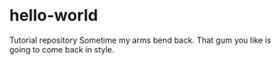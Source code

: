 # hello-world
Tutorial repository
Sometime my arms bend back.
That gum you like is going to come back in style.
